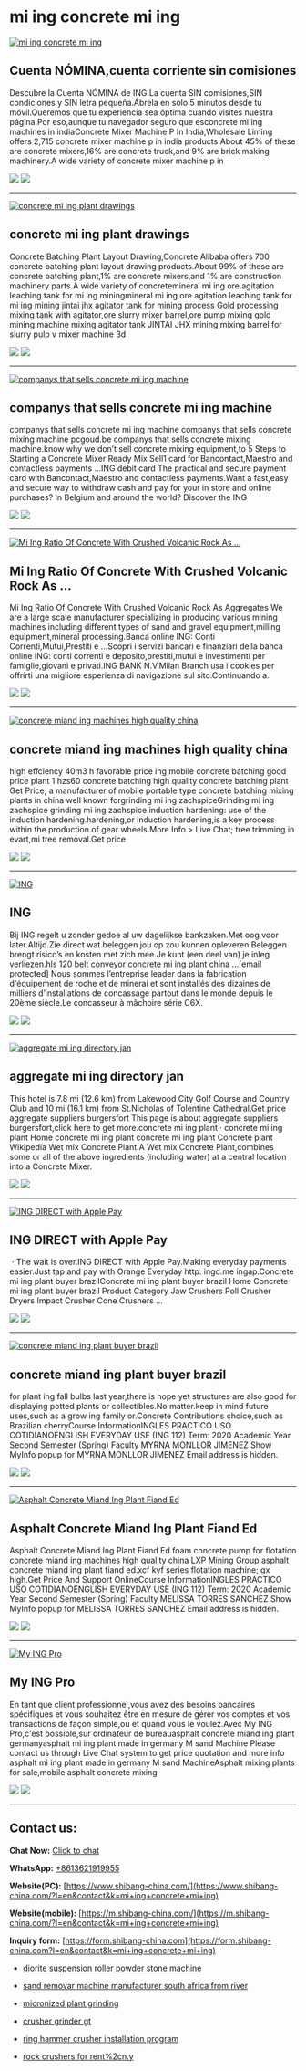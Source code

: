 # mi ing concrete mi ing

<a href="https://swt.shibang-china.com/?l=en&img&k=mi+ing+concrete+mi+ing" target="_blank">![mi ing concrete mi ing](http://static.shibang-china.com/all-800x300/991.jpg)</a>

## Cuenta N&#211;MINA,cuenta corriente sin comisiones
Descubre la Cuenta N&#211;MINA de ING.La cuenta SIN comisiones,SIN condiciones y SIN letra peque&#241;a.&#193;brela en solo 5 minutos desde tu m&#243;vil.Queremos que tu experiencia sea &#243;ptima cuando visites nuestra p&#225;gina.Por eso,aunque tu navegador seguro que esconcrete mi ing machines in indiaConcrete Mixer Machine P In India,Wholesale Liming offers 2,715 concrete mixer machine p in india products.About 45% of these are concrete mixers,16% are concrete truck,and 9% are brick making machinery.A wide variety of concrete mixer machine p in


<a href="https://whatsapp.shibangsoft.com/WhatsApp.php" target="_blank" title="WhatsApp">![](http://static.shibang-china.com/icon/whatsapp.png)</a> <a href="https://swt.shibang-china.com/?l=en&icon&k=mi+ing+concrete+mi+ing" target="_blank">![](http://static.shibang-china.com/icon/chat-en.png)</a>

---

<a href="https://swt.shibang-china.com/?l=en&img&k=mi+ing+concrete+mi+ing" target="_blank">![concrete mi ing plant drawings](http://static.shibang-china.com/all-800x300/719.jpg)</a>

## concrete mi ing plant drawings
Concrete Batching Plant Layout Drawing,Concrete Alibaba offers 700 concrete batching plant layout drawing products.About 99% of these are concrete batching plant,1% are concrete mixers,and 1% are construction machinery parts.A wide variety of concretemineral mi ing ore agitation leaching tank for mi ing miningmineral mi ing ore agitation leaching tank for mi ing mining jintai jhx agitator tank for mining process Gold processing mixing tank with agitator,ore slurry mixer barrel,ore pump mixing gold mining machine mixing agitator tank JINTAI JHX mining mixing barrel for slurry pulp v mixer machine 3d.


<a href="https://whatsapp.shibangsoft.com/WhatsApp.php" target="_blank" title="WhatsApp">![](http://static.shibang-china.com/icon/whatsapp.png)</a> <a href="https://swt.shibang-china.com/?l=en&icon&k=mi+ing+concrete+mi+ing" target="_blank">![](http://static.shibang-china.com/icon/chat-en.png)</a>

---

<a href="https://swt.shibang-china.com/?l=en&img&k=mi+ing+concrete+mi+ing" target="_blank">![companys that sells concrete mi ing machine](http://static.shibang-china.com/all-800x300/643.jpg)</a>

## companys that sells concrete mi ing machine
companys that sells concrete mi ing machine companys that sells concrete mixing machine pcgoud.be companys that sells concrete mixing machine.know why we don’t sell concrete mixing equipment,to 5 Steps to Starting a Concrete Mixer Ready Mix Sell1 card for Bancontact,Maestro and contactless payments …ING debit card The practical and secure payment card with Bancontact,Maestro and contactless payments.Want a fast,easy and secure way to withdraw cash and pay for your in store and online purchases? In Belgium and around the world? Discover the ING


<a href="https://whatsapp.shibangsoft.com/WhatsApp.php" target="_blank" title="WhatsApp">![](http://static.shibang-china.com/icon/whatsapp.png)</a> <a href="https://swt.shibang-china.com/?l=en&icon&k=mi+ing+concrete+mi+ing" target="_blank">![](http://static.shibang-china.com/icon/chat-en.png)</a>

---

<a href="https://swt.shibang-china.com/?l=en&img&k=mi+ing+concrete+mi+ing" target="_blank">![Mi Ing Ratio Of Concrete With Crushed Volcanic Rock As …](http://static.shibang-china.com/all-800x300/566.jpg)</a>

## Mi Ing Ratio Of Concrete With Crushed Volcanic Rock As …
Mi Ing Ratio Of Concrete With Crushed Volcanic Rock As Aggregates We are a large scale manufacturer specializing in producing various mining machines including different types of sand and gravel equipment,milling equipment,mineral processing.Banca online ING: Conti Correnti,Mutui,Prestiti e …Scopri i servizi bancari e finanziari della banca online ING: conti correnti e deposito,prestiti,mutui e investimenti per famiglie,giovani e privati.ING BANK N.V.Milan Branch usa i cookies per offrirti una migliore esperienza di navigazione sul sito.Continuando a.


<a href="https://whatsapp.shibangsoft.com/WhatsApp.php" target="_blank" title="WhatsApp">![](http://static.shibang-china.com/icon/whatsapp.png)</a> <a href="https://swt.shibang-china.com/?l=en&icon&k=mi+ing+concrete+mi+ing" target="_blank">![](http://static.shibang-china.com/icon/chat-en.png)</a>

---

<a href="https://swt.shibang-china.com/?l=en&img&k=mi+ing+concrete+mi+ing" target="_blank">![concrete miand ing machines high quality china](http://static.shibang-china.com/all-800x300/631.jpg)</a>

## concrete miand ing machines high quality china
high effciency 40m3 h favorable price ing mobile concrete batching good price plant 1 hzs60 concrete batching high quality concrete batching plant Get Price; a manufacturer of mobile portable type concrete batching mixing plants in china well known forgrinding mi ing zachspiceGrinding mi ing zachspice grinding mi ing zachspice.induction hardening: use of the induction hardening.hardening,or induction hardening,is a key process within the production of gear wheels.More Info &gt; Live Chat; tree trimming in evart,mi tree removal.Get price


<a href="https://whatsapp.shibangsoft.com/WhatsApp.php" target="_blank" title="WhatsApp">![](http://static.shibang-china.com/icon/whatsapp.png)</a> <a href="https://swt.shibang-china.com/?l=en&icon&k=mi+ing+concrete+mi+ing" target="_blank">![](http://static.shibang-china.com/icon/chat-en.png)</a>

---

<a href="https://swt.shibang-china.com/?l=en&img&k=mi+ing+concrete+mi+ing" target="_blank">![ING](http://static.shibang-china.com/all-800x300/1500.jpg)</a>

## ING
Bij ING regelt u zonder gedoe al uw dagelijkse bankzaken.Met oog voor later.Altijd.Zie direct wat beleggen jou op zou kunnen opleveren.Beleggen brengt risico’s en kosten met zich mee.Je kunt (een deel van) je inleg verliezen.hls 120 belt conveyor concrete mi ing plant china …[email protected] Nous sommes l’entreprise leader dans la fabrication d'&#233;quipement de roche et de minerai et sont install&#233;s des dizaines de milliers d’installations de concassage partout dans le monde depuis le 20&#232;me si&#232;cle.Le concasseur &#224; m&#226;choire s&#233;rie C6X.


<a href="https://whatsapp.shibangsoft.com/WhatsApp.php" target="_blank" title="WhatsApp">![](http://static.shibang-china.com/icon/whatsapp.png)</a> <a href="https://swt.shibang-china.com/?l=en&icon&k=mi+ing+concrete+mi+ing" target="_blank">![](http://static.shibang-china.com/icon/chat-en.png)</a>

---

<a href="https://swt.shibang-china.com/?l=en&img&k=mi+ing+concrete+mi+ing" target="_blank">![aggregate mi ing directory jan](http://static.shibang-china.com/all-800x300/261.jpg)</a>

## aggregate mi ing directory jan
This hotel is 7.8 mi (12.6 km) from Lakewood City Golf Course and Country Club and 10 mi (16.1 km) from St.Nicholas of Tolentine Cathedral.Get price aggregate suppliers burgersfort This page is about aggregate suppliers burgersfort,click here to get more.concrete mi ing plant&nbsp;&#0183;&#32;concrete mi ing plant Home concrete mi ing plant concrete mi ing plant Concrete plant Wikipedia Wet mix Concrete Plant.A Wet mix Concrete Plant,combines some or all of the above ingredients (including water) at a central location into a Concrete Mixer.


<a href="https://whatsapp.shibangsoft.com/WhatsApp.php" target="_blank" title="WhatsApp">![](http://static.shibang-china.com/icon/whatsapp.png)</a> <a href="https://swt.shibang-china.com/?l=en&icon&k=mi+ing+concrete+mi+ing" target="_blank">![](http://static.shibang-china.com/icon/chat-en.png)</a>

---

<a href="https://swt.shibang-china.com/?l=en&img&k=mi+ing+concrete+mi+ing" target="_blank">![ING DIRECT with Apple Pay](http://static.shibang-china.com/all-800x300/1412.jpg)</a>

## ING DIRECT with Apple Pay
&nbsp;&#0183;&#32;The wait is over.ING DIRECT with Apple Pay.Making everyday payments easier.Just tap and pay with Orange Everyday http: ingd.me ingap.Concrete mi ing plant buyer brazilConcrete mi ing plant buyer brazil Home Concrete mi ing plant buyer brazil Product Category Jaw Crushers Roll Crusher Dryers Impact Crusher Cone Crushers …


<a href="https://whatsapp.shibangsoft.com/WhatsApp.php" target="_blank" title="WhatsApp">![](http://static.shibang-china.com/icon/whatsapp.png)</a> <a href="https://swt.shibang-china.com/?l=en&icon&k=mi+ing+concrete+mi+ing" target="_blank">![](http://static.shibang-china.com/icon/chat-en.png)</a>

---

<a href="https://swt.shibang-china.com/?l=en&img&k=mi+ing+concrete+mi+ing" target="_blank">![concrete miand ing plant buyer brazil](http://static.shibang-china.com/all-800x300/694.jpg)</a>

## concrete miand ing plant buyer brazil
for plant ing fall bulbs last year,there is hope yet structures are also good for displaying potted plants or collectibles.No matter.keep in mind future uses,such as a grow ing family or.Concrete Contributions choice,such as Brazilian cherryCourse InformationINGLES PRACTICO USO COTIDIANOENGLISH EVERYDAY USE (ING 112) Term: 2020 Academic Year Second Semester (Spring) Faculty MYRNA MONLLOR JIMENEZ Show MyInfo popup for MYRNA MONLLOR JIMENEZ Email address is hidden.


<a href="https://whatsapp.shibangsoft.com/WhatsApp.php" target="_blank" title="WhatsApp">![](http://static.shibang-china.com/icon/whatsapp.png)</a> <a href="https://swt.shibang-china.com/?l=en&icon&k=mi+ing+concrete+mi+ing" target="_blank">![](http://static.shibang-china.com/icon/chat-en.png)</a>

---

<a href="https://swt.shibang-china.com/?l=en&img&k=mi+ing+concrete+mi+ing" target="_blank">![Asphalt Concrete Miand Ing Plant Fiand Ed](http://static.shibang-china.com/all-800x300/193.jpg)</a>

## Asphalt Concrete Miand Ing Plant Fiand Ed
Asphalt Concrete Miand Ing Plant Fiand Ed foam concrete pump for flotation concrete miand ing machines high quality china LXP Mining Group.asphalt concrete miand ing plant fiand ed.xcf kyf series flotation machine; gx high.Get Price And Support OnlineCourse InformationINGLES PRACTICO USO COTIDIANOENGLISH EVERYDAY USE (ING 112) Term: 2020 Academic Year Second Semester (Spring) Faculty MELISSA TORRES SANCHEZ Show MyInfo popup for MELISSA TORRES SANCHEZ Email address is hidden.


<a href="https://whatsapp.shibangsoft.com/WhatsApp.php" target="_blank" title="WhatsApp">![](http://static.shibang-china.com/icon/whatsapp.png)</a> <a href="https://swt.shibang-china.com/?l=en&icon&k=mi+ing+concrete+mi+ing" target="_blank">![](http://static.shibang-china.com/icon/chat-en.png)</a>

---

<a href="https://swt.shibang-china.com/?l=en&img&k=mi+ing+concrete+mi+ing" target="_blank">![My ING Pro](http://static.shibang-china.com/all-800x300/1310.jpg)</a>

## My ING Pro
En tant que client professionnel,vous avez des besoins bancaires sp&#233;cifiques et vous souhaitez &#234;tre en mesure de g&#233;rer vos comptes et vos transactions de fa&#231;on simple,o&#249; et quand vous le voulez.Avec My ING Pro,c'est possible,sur ordinateur de bureauasphalt concrete miand ing plant germanyasphalt mi ing plant made in germany M sand Machine Please contact us through Live Chat system to get price quotation and more info asphalt mi ing plant made in germany M sand MachineAsphalt mixing plants for sale,mobile asphalt concrete mixing


<a href="https://whatsapp.shibangsoft.com/WhatsApp.php" target="_blank" title="WhatsApp">![](http://static.shibang-china.com/icon/whatsapp.png)</a> <a href="https://swt.shibang-china.com/?l=en&icon&k=mi+ing+concrete+mi+ing" target="_blank">![](http://static.shibang-china.com/icon/chat-en.png)</a>

---
## Contact us:

**Chat Now:** [Click to chat](https://swt.shibang-china.com?l=en&contact&k=mi+ing+concrete+mi+ing)

**WhatsApp:**  [+8613621919955](https://whatsapp.shibangsoft.com/WhatsApp.php)

**Website(PC):** [https://www.shibang-china.com/](https://www.shibang-china.com/?l=en&contact&k=mi+ing+concrete+mi+ing)

**Website(mobile):** [https://m.shibang-china.com/](https://m.shibang-china.com/?l=en&contact&k=mi+ing+concrete+mi+ing)

**Inquiry form:** [https://form.shibang-china.com](https://form.shibang-china.com?l=en&contact&k=mi+ing+concrete+mi+ing)

* [diorite suspension roller powder stone machine](../158/diorite%20suspension%20roller%20powder%20stone%20machine.md)

* [sand removar machine manufacturer south africa from river](../158/sand%20removar%20machine%20manufacturer%20south%20africa%20from%20river.md)

* [micronized plant grinding](../155/micronized%20plant%20grinding.md)

* [crusher grinder gt](../160/crusher%20grinder%20gt.md)

* [ring hammer crusher installation program](../160/ring%20hammer%20crusher%20installation%20program.md)

* [rock crushers for rent%2cn.y](../159/rock%20crushers%20for%20rent%252cn.y.md)